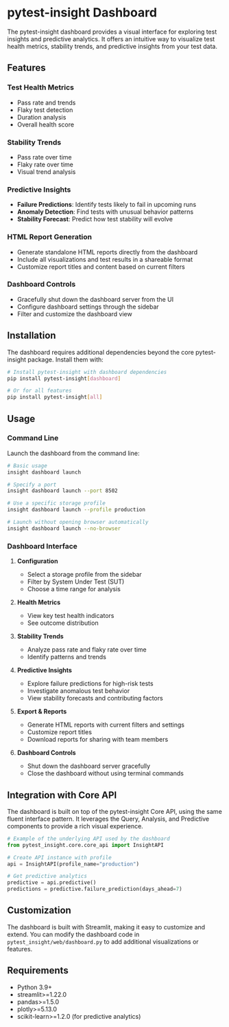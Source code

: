# pytest-insight Dashboard

The pytest-insight dashboard provides a visual interface for exploring test insights and predictive analytics. It offers an intuitive way to visualize test health metrics, stability trends, and predictive insights from your test data.

## Features

### Test Health Metrics
- Pass rate and trends
- Flaky test detection
- Duration analysis
- Overall health score

### Stability Trends
- Pass rate over time
- Flaky rate over time
- Visual trend analysis

### Predictive Insights
- **Failure Predictions**: Identify tests likely to fail in upcoming runs
- **Anomaly Detection**: Find tests with unusual behavior patterns
- **Stability Forecast**: Predict how test stability will evolve

### HTML Report Generation
- Generate standalone HTML reports directly from the dashboard
- Include all visualizations and test results in a shareable format
- Customize report titles and content based on current filters

### Dashboard Controls
- Gracefully shut down the dashboard server from the UI
- Configure dashboard settings through the sidebar
- Filter and customize the dashboard view

## Installation

The dashboard requires additional dependencies beyond the core pytest-insight package. Install them with:

```bash
# Install pytest-insight with dashboard dependencies
pip install pytest-insight[dashboard]

# Or for all features
pip install pytest-insight[all]
```

## Usage

### Command Line

Launch the dashboard from the command line:

```bash
# Basic usage
insight dashboard launch

# Specify a port
insight dashboard launch --port 8502

# Use a specific storage profile
insight dashboard launch --profile production

# Launch without opening browser automatically
insight dashboard launch --no-browser
```

### Dashboard Interface

1. **Configuration**
   - Select a storage profile from the sidebar
   - Filter by System Under Test (SUT)
   - Choose a time range for analysis

2. **Health Metrics**
   - View key test health indicators
   - See outcome distribution

3. **Stability Trends**
   - Analyze pass rate and flaky rate over time
   - Identify patterns and trends

4. **Predictive Insights**
   - Explore failure predictions for high-risk tests
   - Investigate anomalous test behavior
   - View stability forecasts and contributing factors

5. **Export & Reports**
   - Generate HTML reports with current filters and settings
   - Customize report titles
   - Download reports for sharing with team members

6. **Dashboard Controls**
   - Shut down the dashboard server gracefully
   - Close the dashboard without using terminal commands

## Integration with Core API

The dashboard is built on top of the pytest-insight Core API, using the same fluent interface pattern. It leverages the Query, Analysis, and Predictive components to provide a rich visual experience.

```python
# Example of the underlying API used by the dashboard
from pytest_insight.core.core_api import InsightAPI

# Create API instance with profile
api = InsightAPI(profile_name="production")

# Get predictive analytics
predictive = api.predictive()
predictions = predictive.failure_prediction(days_ahead=7)
```

## Customization

The dashboard is built with Streamlit, making it easy to customize and extend. You can modify the dashboard code in `pytest_insight/web/dashboard.py` to add additional visualizations or features.

## Requirements

- Python 3.9+
- streamlit>=1.22.0
- pandas>=1.5.0
- plotly>=5.13.0
- scikit-learn>=1.2.0 (for predictive analytics)

